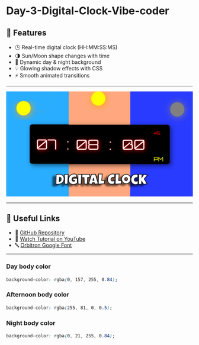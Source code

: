 # Day-3-Digital-Clock-Vibe-coder

## 🌟 Features

- 🕒 Real-time digital clock (HH:MM:SS:MS)
- 🌗 Sun/Moon shape changes with time
- 🌅 Dynamic day & night background
- 💡 Glowing shadow effects with CSS
- ⚡ Smooth animated transitions

---

![Preview](./screenshot.jpg)

---

## 🔗 Useful Links

- 📁 [GitHub Repository](https://github.com/Boys43/Day-3-Digital-Clock-Vibe-coder.git)
- 🎥 [Watch Tutorial on YouTube](https://youtube.com/your-clock-video)
- 🔤 [Orbitron Google Font](https://fonts.google.com/specimen/Orbitron)

---

### Day body color
```css
background-color: rgba(0, 157, 255, 0.84);
```
### Afternoon body color
```css
background-color: rgba(255, 81, 0, 0.5);
```
### Night body color
```css
background-color: rgba(0, 21, 255, 0.84);
```



